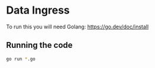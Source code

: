 # Data Ingress

To run this you will need Golang: https://go.dev/doc/install

## Running the code

```bash
go run *.go
```
